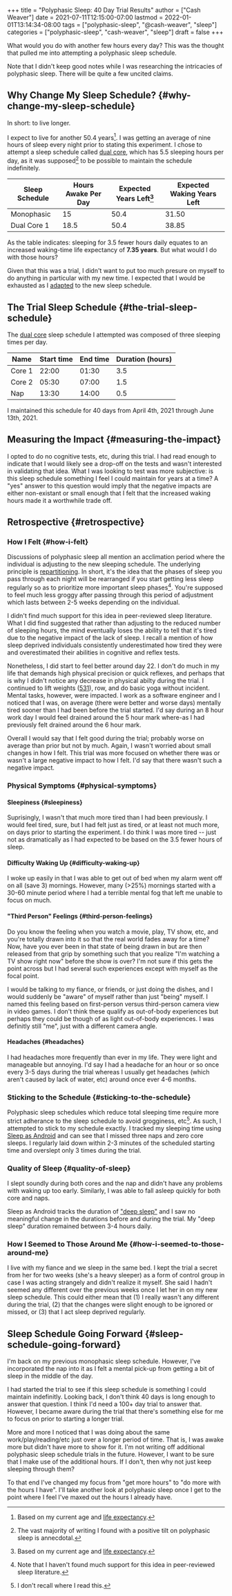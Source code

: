 +++
title = "Polyphasic Sleep: 40 Day Trial Results"
author = ["Cash Weaver"]
date = 2021-07-11T12:15:00-07:00
lastmod = 2022-01-01T13:14:34-08:00
tags = ["polyphasic-sleep", "@cash-weaver", "sleep"]
categories = ["polyphasic-sleep", "cash-weaver", "sleep"]
draft = false
+++

What would you do with another few hours every day? This was the thought that pulled me into attempting a polyphasic sleep schedule.

Note that I didn't keep good notes while I was researching the intricacies of polyphasic sleep. There will be quite a few uncited claims.


## Why Change My Sleep Schedule? {#why-change-my-sleep-schedule}

In short: to live longer.

I expect to live for another 50.4 years[^fn:1]. I was getting an average of nine hours of sleep every night prior to stating this experiment. I chose to attempt a sleep schedule called [dual core](https://www.polyphasic.net/dual-core-1/), which has 5.5 sleeping hours per day, as it was supposed[^fn:2] to be possible to maintain the schedule indefinitely.

| Sleep Schedule | Hours Awake Per Day | Expected Years Left[^fn:1] | Expected Waking Years Left |
|----------------|---------------------|----------------------------|----------------------------|
| Monophasic     | 15                  | 50.4                       | 31.50                      |
| Dual Core 1    | 18.5                | 50.4                       | 38.85                      |

As the table indicates: sleeping for 3.5 fewer hours daily equates to an increased waking-time life expectancy of **7.35 years**. But what would I do with those hours?

Given that this was a trial, I didn't want to put too much presure on myself to do anything in particular with my new time. I expected that I would be exhausted as I [adapted](https://www.polyphasic.net/methods-to-prepare-for-adaptations/how-to-adapt/) to the new sleep schedule.


## The Trial Sleep Schedule {#the-trial-sleep-schedule}

The [dual core](https://www.polyphasic.net/dual-core-1) sleep schedule I attempted was composed of three sleeping times per day.

| Name   | Start time | End time | Duration (hours) |
|--------|------------|----------|------------------|
| Core 1 | 22:00      | 01:30    | 3.5              |
| Core 2 | 05:30      | 07:00    | 1.5              |
| Nap    | 13:30      | 14:00    | 0.5              |

I maintained this schedule for 40 days from April 4th, 2021 through June 13th, 2021.


## Measuring the Impact {#measuring-the-impact}

I opted to do no cognitive tests, etc, during this trial. I had read enough to indicate that I would likely see a drop-off on the tests and wasn't interested in validating that idea. What I was looking to test was more subjective: is this sleep schedule something I feel I could maintain for years at a time? A "yes" answer to this question would imply that the negative impacts are either non-existant or small enough that I felt that the increased waking hours made it a worthwhile trade off.


## Retrospective {#retrospective}


### How I Felt {#how-i-felt}

Discussions of polyphasic sleep all mention an acclimation period where the individual is adjusting to the new sleeping schedule. The underlying principle is [repartitioning](https://www.polyphasic.net/repartition/). In short, it's the idea that the phases of sleep you pass through each night will be rearranged if you start getting less sleep regularly so as to prioritize more important sleep phases[^fn:3]. You're supposed to feel much less groggy after passing through this period of adjustment which lasts between 2-5 weeks depending on the individual.

I didn't find much support for this idea in peer-reviewed sleep literature. What I did find suggested that rather than adjusting to the reduced number of sleeping hours, the mind eventually loses the ability to tell that it's tired due to the negative impact of the lack of sleep. I recall a mention of how sleep deprived individuals consistently underestimated how tired they were and overestimated their abilities in cognitive and reflex tests.

Nonetheless, I did start to feel better around day 22. I don't do much in my life that demands high physical precision or quick reflexes, and perhaps that is why I didn't notice any decrease in physical abilty during the trial. I continued to lift weights ([531](https://www.jimwendler.com/blogs/jimwendler-com/101065094-5-3-1-for-a-beginner)), row, and do basic yoga  without incident. Mental tasks, however, were impacted. I work as a software engineer and I noticed that I was, on average (there were better and worse days) mentally tired sooner than I had been before the trial started. I'd say during an 8 hour work day I would feel drained around the 5 hour mark where-as I had previously felt drained around the 6 hour mark.

Overall I would say that I felt good during the trial; probably worse on average than prior but not by much. Again, I wasn't worried about small changes in how I felt. This trial was more focused on whether there was or wasn't a large negative impact to how I felt. I'd say that there wasn't such a negative impact.


### Physical Symptoms {#physical-symptoms}


#### Sleepiness {#sleepiness}

Suprisingly, I wasn't that much more tired than I had been previously. I would feel tired, sure, but I had felt just as tired, or at least not much more, on days prior to starting the experiment. I do think I was more tired -- just not as dramatically as I had expected to be based on the 3.5 fewer hours of sleep.


#### Difficulty Waking Up {#difficulty-waking-up}

I woke up easily in that I was able to get out of bed when my alarm went off on all (save 3) mornings. However, many (>25%) mornings started with a 30-60 minute period where I had a terrible mental fog that left me unable to focus on much.


#### "Third Person" Feelings {#third-person-feelings}

Do you know the feeling when you watch a movie, play, TV show, etc, and you're totally drawn into it so that the real world fades away for a time? Now, have you ever been in that state of being drawn in but are then released from that grip by something such that you realize "I'm watching a TV show right now" before the show is over? I'm not sure if this gets the point across but I had several such experiences except with myself as the focal point.

I would be talking to my fiance, or friends, or just doing the dishes, and I would suddenly be "aware" of myself rather than just "being" myself. I named this feeling based on first-person versus third-person camera view in video games. I don't think these qualify as out-of-body experiences but perhaps they could be though of as light out-of-body experiences. I was definitly still "me", just with a different camera angle.


#### Headaches {#headaches}

I had headaches more frequently than ever in my life. They were light and manageable but annoying. I'd say I had a headache for an hour or so once every 3-5 days during the trial whereas I usually get headaches (which aren't caused by lack of water, etc) around once ever 4-6 months.


### Sticking to the Schedule {#sticking-to-the-schedule}

Polyphasic sleep schedules which reduce total sleeping time require more strict adherance to the sleep schedule to avoid grogginess, etc[^fn:4]. As such, I attempted to stick to my schedule exactly. I tracked my sleeping time using [Sleep as Android](https://sleep.urbandroid.org/) and can see that I missed three naps and zero core sleeps. I regularly laid down within 2-3 minutes of the scheduled starting time and overslept only 3 times during the trial.


### Quality of Sleep {#quality-of-sleep}

I slept soundly during both cores and the nap and didn't have any problems with waking up too early. Similarly, I was able to fall asleep quickly for both core and naps.

Sleep as Android tracks the duration of ["deep sleep"](https://docs.sleep.urbandroid.org/sleep/sleepscore.html) and I saw no meaningful change in the durations before and during the trial. My "deep sleep" duration remained between 3-4 hours daily.


### How I Seemed to Those Around Me {#how-i-seemed-to-those-around-me}

I live with my fiance and we sleep in the same bed. I kept the trial a secret from her for two weeks (she's a heavy sleeper) as a form of control group in case I was acting strangely and didn't realize it myself. She said I hadn't seemed any different over the previous weeks once I let her in on my new sleep schedule. This could either mean that (1) I really wasn't any different during the trial, (2) that the changes were slight enough to be ignored or missed, or (3) that I act sleep deprived regularly.


## Sleep Schedule Going Forward {#sleep-schedule-going-forward}

I'm back on my previous monophasic sleep schedule. However, I've incorporated the nap into it as I felt a mental pick-up from getting a bit of sleep in the middle of the day.

I had started the trial to see if this sleep schedule is something I could maintain indefinitly. Looking back, I don't think 40 days is long enough to answer that question. I think I'd need a 100+ day trial to answer that. However, I became aware during the trial that there's something else for me to focus on prior to starting a longer trial.

More and more I noticed that I was doing about the same work/play/reading/etc just over a longer period of time. That is, I was awake more but didn't have more to show for it. I'm not writing off additional polyphasic sleep schedule trials in the future. However, I want to be sure that I make use of the additional hours. If I don't, then why not just keep sleeping through them?

To that end I've changed my focus from "get more hours" to "do more with the hours I have". I'll take another look at polyphasic sleep once I get to the point where I feel I've maxed out the hours I already have.

[^fn:1]: Based on my current age and [life expectancy](https://www.cdc.gov/nchs/data/nvsr/nvsr70/nvsr70-1-508.pdf).
[^fn:2]: The vast majority of writing I found with a positive tilt on polyphasic sleep is annecdotal.
[^fn:3]: Note that I haven't found much support for this idea in peer-reviewed sleep literature.
[^fn:4]: I don't recall where I read this.
